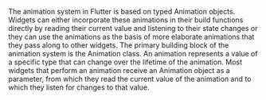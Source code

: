 The animation system in Flutter is based on typed
Animation objects. Widgets can either
incorporate these animations in their build
functions directly by reading their current value and listening to their
state changes or they can use the animations as the basis of more elaborate
animations that they pass along to other widgets.
The primary building block of the animation system is the
Animation class. An animation represents a value
of a specific type that can change over the lifetime of
the animation. Most widgets that perform an animation
receive an Animation object as a parameter,
from which they read the current value of the animation
and to which they listen for changes to that value.
